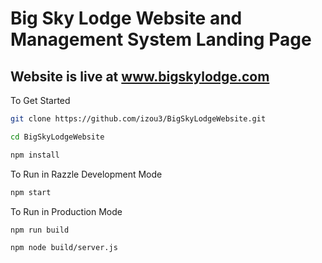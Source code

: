 # Big Sky Lodge Website and Management System Landing Page

##  Website is live at www.bigskylodge.com 

To Get Started 
```bash
git clone https://github.com/izou3/BigSkyLodgeWebsite.git

cd BigSkyLodgeWebsite 

npm install
```

To Run in Razzle Development Mode 
```bash 
npm start 
```

To Run in Production Mode 
```bash 
npm run build

npm node build/server.js
```
